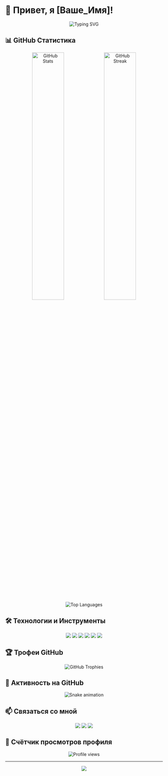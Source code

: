 # 👋 Привет, я [Ваше_Имя]!

<div align="center">
  <img src="https://readme-typing-svg.herokuapp.com?font=Fira+Code&size=25&duration=3000&pause=1000&color=F7F7F7&center=true&vCenter=true&width=435&lines=Разработчик;Энтузиаст+Open+Source;Любитель+технологий" alt="Typing SVG" />
</div>

## 📊 GitHub Статистика

<div align="center">
  <img src="https://github-readme-stats.vercel.app/api?username=ВАШЕ_ИМЯ_ПОЛЬЗОВАТЕЛЯ&show_icons=true&theme=radical" alt="GitHub Stats" width="45%" />
  <img src="https://github-readme-streak-stats.herokuapp.com/?user=ВАШЕ_ИМЯ_ПОЛЬЗОВАТЕЛЯ&theme=radical" alt="GitHub Streak" width="45%" />
</div>
<div align="center">
  <img src="https://github-readme-stats.vercel.app/api/top-langs/?username=ВАШЕ_ИМЯ_ПОЛЬЗОВАТЕЛЯ&layout=compact&theme=radical" alt="Top Languages" />
</div>

## 🛠️ Технологии и Инструменты

<div align="center">
  <img src="https://img.shields.io/badge/-JavaScript-F7DF1E?style=flat-square&logo=javascript&logoColor=black" />
  <img src="https://img.shields.io/badge/-Python-3776AB?style=flat-square&logo=python&logoColor=white" />
  <img src="https://img.shields.io/badge/-HTML5-E34F26?style=flat-square&logo=html5&logoColor=white" />
  <img src="https://img.shields.io/badge/-CSS3-1572B6?style=flat-square&logo=css3&logoColor=white" />
  <img src="https://img.shields.io/badge/-Git-F05032?style=flat-square&logo=git&logoColor=white" />
  <img src="https://img.shields.io/badge/-VS%20Code-007ACC?style=flat-square&logo=visual-studio-code&logoColor=white" />
  <!-- Добавьте другие технологии, которые вы используете -->
</div>

## 🏆 Трофеи GitHub

<div align="center">
  <img src="https://github-profile-trophy.vercel.app/?username=ВАШЕ_ИМЯ_ПОЛЬЗОВАТЕЛЯ&theme=radical&no-frame=true&no-bg=true&margin-w=4" alt="GitHub Trophies" />
</div>

## 🐍 Активность на GitHub

<div align="center">
  <img src="https://github.com/ВАШЕ_ИМЯ_ПОЛЬЗОВАТЕЛЯ/ВАШЕ_ИМЯ_ПОЛЬЗОВАТЕЛЯ/blob/output/github-contribution-grid-snake.svg" alt="Snake animation" />
</div>

## 📫 Связаться со мной

<div align="center">
  <a href="mailto:ваша.почта@example.com"><img src="https://img.shields.io/badge/-Email-D14836?style=flat-square&logo=gmail&logoColor=white" /></a>
  <a href="https://t.me/ваш_телеграм"><img src="https://img.shields.io/badge/-Telegram-2CA5E0?style=flat-square&logo=telegram&logoColor=white" /></a>
  <a href="https://discord.com/users/ваш_дискорд_id"><img src="https://img.shields.io/badge/-Discord-7289DA?style=flat-square&logo=discord&logoColor=white" /></a>
</div>

## 👀 Счётчик просмотров профиля

<div align="center">
  <img src="https://komarev.com/ghpvc/?username=ВАШЕ_ИМЯ_ПОЛЬЗОВАТЕЛЯ&style=flat-square&color=blueviolet" alt="Profile views" />
</div>

---

<div align="center">
  <img src="https://forthebadge.com/images/badges/built-with-love.svg" />
</div> 